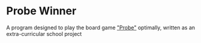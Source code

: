 # Probe Winner
A program designed to play the board game ["Probe"](https://en.wikipedia.org/wiki/Probe_(parlor_game)) optimally, written as an extra-curricular school project
